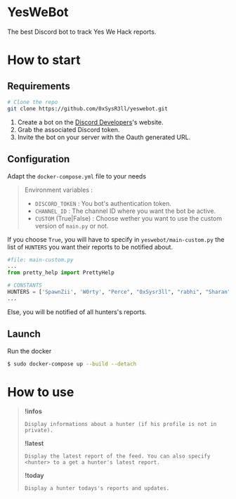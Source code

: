 # YesWeBot

The best Discord bot to track Yes We Hack reports.

# How to start

## Requirements

```bash
# Clone the repo
git clone https://github.com/0xSysR3ll/yeswebot.git
```

1. Create a bot on the [Discord Developers](https://discord.com/developers/applications)'s website.
2. Grab the associated Discord token.
3. Invite the bot on your server with the Oauth generated URL.

## Configuration

Adapt the `docker-compose.yml` file to your needs

>Environment variables :
>- `DISCORD_TOKEN` : You bot's authentication token.
>- `CHANNEL_ID` : The channel ID where you want the bot be active.
>- `CUSTOM` (True|False) : Choose wether you want to use the custom version of `main.py` or not.

If you choose `True`, you will have to specify in `yeswebot/main-custom.py` the list of `HUNTERS` you want their reports to be notified about.

```python
#file: main-custom.py
...
from pretty_help import PrettyHelp

# CONSTANTS
HUNTERS = ['SpawnZii', 'W0rty', "Perce", "0xSysr3ll", "rabhi", "Sharan"]
...
```

Else, you will be notified of all hunters's reports.

## Launch

Run the docker
```bash
$ sudo docker-compose up --build --detach
```

# How to use

>**!infos <hunter>**
> ```
>Display informations about a hunter (if his profile is not in private).
>```
>**!latest**
> ```
>Display the latest report of the feed. You can also specify <hunter> to a get a hunter's latest report.
>```
>**!today <hunter>**
>```
>Display a hunter todays's reports and updates.
>```

